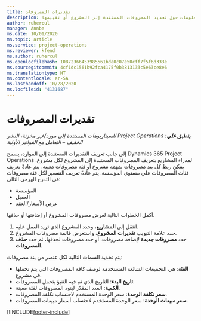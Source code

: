 ```yaml
---
title: تقديرات المصروفات
description: يوفر هذا الموضوع معلومات حول تحديد المصروفات المستندة إلى المشروع أو تقييمها.
author: ruhercul
manager: Annbe
ms.date: 10/01/2020
ms.topic: article
ms.service: project-operations
ms.reviewer: kfend
ms.author: ruhercul
ms.openlocfilehash: 10872366453985561bda0c07e50cff7f5f6d333e
ms.sourcegitcommit: 4cf1dc1561b92fca4175f0b3813133c5e63ce8e6
ms.translationtype: HT
ms.contentlocale: ar-SA
ms.lasthandoff: 10/28/2020
ms.locfileid: "4131687"
---
```

# <a name="expense-estimates"></a>تقديرات المصروفات
_**ينطبق علي:** ‏‫Project Operations للسيناريوهات المستندة إلى مورد/غير مخزنة‬، ‏‫النشر الخفيف – التعامل مع الفواتير الأولية‬_

إلى جانب تعريف التقديرات المستندة إلى الموارد، يسمح Dynamics 365 Project Operations لمدراء المشاريع بتعريف المصروفات المستندة إلى المشروع لكل مشروع. يمكن ربط كل بند مصروفات بمهمة مشروع أو فئة مصروفات معينة. يتم عادةً تعريف فئات المصروفات على مستوى المؤسسة. يتم عادةً تعريف التسعير لكل فئة مصروفات في التدرج الهرمي التالي:

- المؤسسة
- العميل
- عرض الأسعار/العقد

أكمل الخطوات التالية لعرض مصروفات المشروع أو إضافتها أو حذفها.

1. انتقل إلى **المشاريع**، وحدد المشروع الذي تريد العمل عليه.
2. حدد علامة التبويب **تقديرات المشروع**، واستعرض قائمة مصروفات المشروع.
3. حدد **مصروفات جديدة** لإضافة مصروفات. أو حدد مصروفات لحذفها، ثم حدد **حذف المصروفات**.

يتم تحديد السمات التالية لكل عنصر من بند مصروفات:

- **الفئة**: هي التجميعات الشائعة المستخدمة لوصف كافة المصروفات التي يتم تحملها في مشروع.
- **تاريخ البدء**: التاريخ الذي تم فيه التنبؤ بتحمل المصروفات.
- **الكمية**: العدد المقدّر لبنود المصروفات لفئة معينة.
- **سعر تكلفة الوحدة**: سعر الوحدة المستخدم لاحتساب تكلفة المصروفات.
- **سعر مبيعات الوحدة**: سعر الوحدة المستخدم لاحتساب أسعار مبيعات المصروفات.



[!INCLUDE[footer-include](../includes/footer-banner.md)]